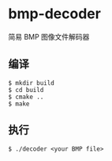 # bmp-decoder

简易 BMP 图像文件解码器

## 编译

```shell
$ mkdir build
$ cd build
$ cmake ..
$ make
```

## 执行

```shell
$ ./decoder <your BMP file>
```
